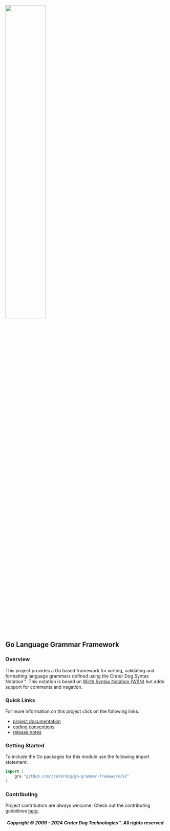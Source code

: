 <img src="https://craterdog.com/images/CraterDog.png" width="50%">

## Go Language Grammar Framework

### Overview
This project provides a Go based framework for writing, validating and formatting
language grammars defined using the Crater Dog Syntax Notation™.  This notation
is based on
[Wirth Syntax Notation (WSN)](https://en.wikipedia.org/wiki/Wirth_syntax_notation)
but adds support for comments and negation.

### Quick Links
For more information on this project click on the following links:
 * [project documentation](https://github.com/craterdog/go-grammar-framework/wiki)
 * [coding conventions](https://github.com/craterdog/go-model-framework/wiki)
 * [release notes](https://github.com/craterdog/go-grammar-framework/wiki/releases)

### Getting Started
To include the Go packages for this module use the following import statement:
```go
import (
	gra "github.com/craterdog/go-grammar-framework/v2"
)
```

### Contributing
Project contributors are always welcome. Check out the contributing guidelines
[here](https://github.com/craterdog/go-grammar-framework/blob/main/.github/CONTRIBUTING.md).

<H5 align="center"> Copyright © 2009 - 2024  Crater Dog Technologies™. All rights reserved. </H5>
